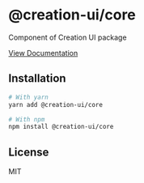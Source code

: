 # @creation-ui/core
Component of Creation UI package

[View Documentation](https://creation-ui.dev/)

## Installation

```bash
# With yarn
yarn add @creation-ui/core

# With npm
npm install @creation-ui/core
```

## License

MIT
